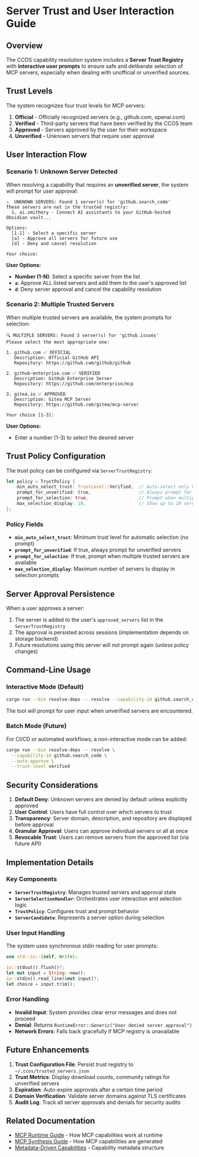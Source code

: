 # Server Trust and User Interaction Guide

## Overview

The CCOS capability resolution system includes a **Server Trust Registry** with **interactive user prompts** to ensure safe and deliberate selection of MCP servers, especially when dealing with unofficial or unverified sources.

## Trust Levels

The system recognizes four trust levels for MCP servers:

1. **Official** - Officially recognized servers (e.g., github.com, openai.com)
2. **Verified** - Third-party servers that have been verified by the CCOS team
3. **Approved** - Servers approved by the user for their workspace
4. **Unverified** - Unknown servers that require user approval

## User Interaction Flow

### Scenario 1: Unknown Server Detected

When resolving a capability that requires an **unverified server**, the system will prompt for user approval:

```
⚠️  UNKNOWN SERVERS: Found 1 server(s) for 'github.search_code'
These servers are not in the trusted registry:
  1. ai.smithery - Connect AI assistants to your GitHub-hosted Obsidian vault...

Options:
  [1-1] - Select a specific server
  [a] - Approve all servers for future use
  [d] - Deny and cancel resolution

Your choice: 
```

**User Options:**
- **Number (1-N)**: Select a specific server from the list
- **`a`**: Approve ALL listed servers and add them to the user's approved list
- **`d`**: Deny server approval and cancel the capability resolution

### Scenario 2: Multiple Trusted Servers

When multiple trusted servers are available, the system prompts for selection:

```
🔍 MULTIPLE SERVERS: Found 3 server(s) for 'github.issues'
Please select the most appropriate one:

1. github.com ✅ OFFICIAL
   Description: Official GitHub API
   Repository: https://github.com/github/github

2. github-enterprise.com ✅ VERIFIED
   Description: GitHub Enterprise Server
   Repository: https://github.com/enterprise/mcp

3. gitea.io ✅ APPROVED
   Description: Gitea MCP Server
   Repository: https://github.com/gitea/mcp-server

Your choice [1-3]: 
```

**User Options:**
- Enter a number (1-3) to select the desired server

## Trust Policy Configuration

The trust policy can be configured via `ServerTrustRegistry`:

```rust
let policy = TrustPolicy {
    min_auto_select_trust: TrustLevel::Verified,  // Auto-select only Verified+ servers
    prompt_for_unverified: true,                  // Always prompt for unverified
    prompt_for_selection: true,                   // Prompt when multiple options exist
    max_selection_display: 10,                    // Show up to 10 servers in selection
};
```

### Policy Fields

- **`min_auto_select_trust`**: Minimum trust level for automatic selection (no prompt)
- **`prompt_for_unverified`**: If true, always prompt for unverified servers
- **`prompt_for_selection`**: If true, prompt when multiple trusted servers are available
- **`max_selection_display`**: Maximum number of servers to display in selection prompts

## Server Approval Persistence

When a user approves a server:
1. The server is added to the user's `approved_servers` list in the `ServerTrustRegistry`
2. The approval is persisted across sessions (implementation depends on storage backend)
3. Future resolutions using this server will not prompt again (unless policy changes)

## Command-Line Usage

### Interactive Mode (Default)

```bash
cargo run --bin resolve-deps -- resolve --capability-id github.search_code
```

The tool will prompt for user input when unverified servers are encountered.

### Batch Mode (Future)

For CI/CD or automated workflows, a non-interactive mode can be added:

```bash
cargo run --bin resolve-deps -- resolve \
  --capability-id github.search_code \
  --auto-approve \
  --trust-level verified
```

## Security Considerations

1. **Default Deny**: Unknown servers are denied by default unless explicitly approved
2. **User Control**: Users have full control over which servers to trust
3. **Transparency**: Server domain, description, and repository are displayed before approval
4. **Granular Approval**: Users can approve individual servers or all at once
5. **Revocable Trust**: Users can remove servers from the approved list (via future API)

## Implementation Details

### Key Components

- **`ServerTrustRegistry`**: Manages trusted servers and approval state
- **`ServerSelectionHandler`**: Orchestrates user interaction and selection logic
- **`TrustPolicy`**: Configures trust and prompt behavior
- **`ServerCandidate`**: Represents a server option during selection

### User Input Handling

The system uses synchronous stdin reading for user prompts:

```rust
use std::io::{self, Write};

io::stdout().flush()?;
let mut input = String::new();
io::stdin().read_line(&mut input)?;
let choice = input.trim();
```

### Error Handling

- **Invalid Input**: System provides clear error messages and does not proceed
- **Denial**: Returns `RuntimeError::Generic("User denied server approval")`
- **Network Errors**: Falls back gracefully if MCP registry is unavailable

## Future Enhancements

1. **Trust Configuration File**: Persist trust registry to `~/.ccos/trusted_servers.json`
2. **Trust Metrics**: Display download counts, community ratings for unverified servers
3. **Expiration**: Auto-expire approvals after a certain time period
4. **Domain Verification**: Validate server domains against TLS certificates
5. **Audit Log**: Track all server approvals and denials for security audits

## Related Documentation

- [MCP Runtime Guide](./mcp-runtime-guide.md) - How MCP capabilities work at runtime
- [MCP Synthesis Guide](./mcp-synthesis-guide.md) - How MCP capabilities are generated
- [Metadata-Driven Capabilities](./metadata-driven-capabilities.md) - Capability metadata structure



